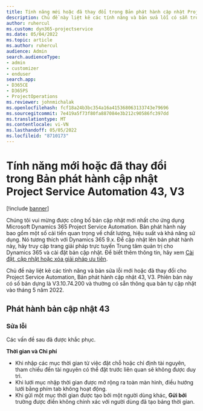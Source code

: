 ```yaml
---
title: Tính năng mới hoặc đã thay đổi trong Bản phát hành cập nhật Project Service Automation 43, V3
description: Chủ đề này liệt kê các tính năng và bản sửa lỗi có sẵn trong Microsoft Dynamics 365 Project Service Automation Bản phát hành cập nhật 43, V3.
author: ruhercul
ms.custom: dyn365-projectservice
ms.date: 05/04/2022
ms.topic: article
ms.author: ruhercul
audience: Admin
search.audienceType:
- admin
- customizer
- enduser
search.app:
- D365CE
- D365PS
- ProjectOperations
ms.reviewer: johnmichalak
ms.openlocfilehash: fcf18a24b3bc354a16a415368063133743e79696
ms.sourcegitcommit: 7e419a5f73f80fa887084e3b212c90586fc397dd
ms.translationtype: MT
ms.contentlocale: vi-VN
ms.lasthandoff: 05/05/2022
ms.locfileid: "8710173"
---
```

# <a name="whats-new-or-changed-in-project-service-automation-update-release-43-v3"></a>Tính năng mới hoặc đã thay đổi trong Bản phát hành cập nhật Project Service Automation 43, V3

[!include [banner](../includes/psa-now-project-operations.md)]

Chúng tôi vui mừng được công bố bản cập nhật mới nhất cho ứng dụng Microsoft Dynamics 365 Project Service Automation. Bản phát hành này bao gồm một số cải tiến quan trọng về chất lượng, hiệu suất và khả năng sử dụng. Nó tương thích với Dynamics 365 9.x. Để cập nhật lên bản phát hành này, hãy truy cập trang giải pháp trực tuyến Trung tâm quản trị cho Dynamics 365 và cài đặt bản cập nhật. Để biết thêm thông tin, hãy xem [Cài đặt, cập nhật hoặc xóa giải pháp ưu tiên](/power-platform/admin/install-remove-preferred-solution).

Chủ đề này liệt kê các tính năng và bản sửa lỗi mới hoặc đã thay đổi cho Project Service Automation, Bản phát hành cập nhật 43, V3. Phiên bản này có số bản dựng là V3.10.74.200 và thường có sẵn thông qua bản tự cập nhật vào tháng 5 năm 2022.

## <a name="update-release-43"></a>Phát hành bản cập nhật 43

### <a name="bug-fixes"></a>Sửa lỗi

Các vấn đề sau đã được khắc phục.


**Thời gian và Chi phí**

- Khi nhập các mục thời gian từ việc đặt chỗ hoặc chỉ định tài nguyên, tham chiếu đến tài nguyên có thể đặt trước liên quan sẽ không được duy trì.
- Khi lưới mục nhập thời gian được mở rộng ra toàn màn hình, điều hướng lưới bằng phím tab không hoạt động.
- Khi gửi một mục thời gian được tạo bởi một người dùng khác, **Gửi bởi** trường được điền không chính xác với người dùng đã tạo bảng thời gian.
